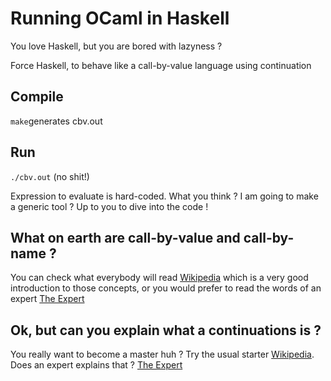 # Running OCaml in Haskell

You love Haskell, but you are bored with lazyness ?

Force Haskell, to behave like a call-by-value language using continuation

## Compile

`make`generates cbv.out

## Run

`./cbv.out` (no shit!)

Expression to evaluate is hard-coded. What you think ? I am going to make a generic tool ? Up to you to dive into the code !

## What on earth are call-by-value and call-by-name ?

You can check what everybody will read [Wikipedia](https://en.wikipedia.org/wiki/Evaluation_strategy) which is a very good introduction to those concepts, or you would prefer to read the words of an expert [The Expert](http://pauillac.inria.fr/~xleroy/mpri/2-4/semantics.pdf)

## Ok, but can you explain what a continuations is ?

You really want to become a master huh ? Try the usual starter [Wikipedia](https://en.wikipedia.org/wiki/Continuation). Does an expert explains that ? [The Expert](http://pauillac.inria.fr/~xleroy/mpri/2-4/transformations.pdf)
